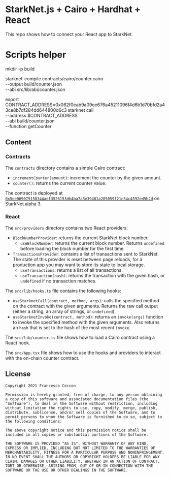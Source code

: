 # StarkNet.js + Cairo + Hardhat + React

This repo shows how to connect your React app to StarkNet.

# Scripts helper
mkdir -p build

starknet-compile contracts/cairo/counter.cairo \
    --output build/counter.json \
    --abi src/lib/abi/counter.json

export CONTRACT_ADDRESS=0x062f0eab9a09ee676a45211096f4d6b1d70bfd2a43ce8b7df284dd644800d6c3
starknet call \
    --address $CONTRACT_ADDRESS \
    --abi build/counter.json \
    --function getCounter

## Content

### Contracts

The `contracts` directory contains a simple Cairo contract:

 * `incrementCounter(amount)`: increment the counter by the given amount.
 * `counter()`: returns the current counter value.

The contract is deployed at [`0x5ee069079158344aef3526153db4ba7a3e39481a285059f21c34c4592ed5b2d`](https://voyager.online/contract/0x5ee069079158344aef3526153db4ba7a3e39481a285059f21c34c4592ed5b2d)
on StarkNet alpha 3.

### React

The `src/providers` directory contains two React providers:

 * `BlockNumberProvider`: returns the current StarkNet block number. 
    - `useBlockNumber`: returns the current block number. Returns `undefined` before
        loading the block number for the first time.
 * `TransactionsProvider`: contains a list of transactions sent to StarkNet.
    The state of this provider is reset between page reloads, for a production
    app you may want to store its state to local storage.
    - `useTransactions`: returns a list of all transactions.
    - `useTransaction(hash)`: returns the transaction with the given hash, or `undefined` if
        no transaction matches.

The `src/lib/hooks.ts` file contains the following hooks:

 * `useStarknetCall(contract, method, args)`: calls the specified method on the contract with the
    given arguments. Returns the raw call output (either a string, an array of strings, or `undefined`).
 * `useStarknetInvoke(contract, method)`: returns an `invoke(args)` function to invoke the specified
    method with the given arguments. Also returns an `hash` that is set to the hash of the most
    recent `invoke`.

The `src/lib/counter.ts` file shows how to load a Cairo contract using a React hook.

The `src/App.tsx` file shows how to use the hooks and providers to interact with the on-chain
counter contract.

## License

    Copyright 2021 Francesco Ceccon

    Permission is hereby granted, free of charge, to any person obtaining a copy of this software and associated documentation files (the "Software"), to deal in the Software without restriction, including without limitation the rights to use, copy, modify, merge, publish, distribute, sublicense, and/or sell copies of the Software, and to permit persons to whom the Software is furnished to do so, subject to the following conditions:

    The above copyright notice and this permission notice shall be included in all copies or substantial portions of the Software.

    THE SOFTWARE IS PROVIDED "AS IS", WITHOUT WARRANTY OF ANY KIND, EXPRESS OR IMPLIED, INCLUDING BUT NOT LIMITED TO THE WARRANTIES OF MERCHANTABILITY, FITNESS FOR A PARTICULAR PURPOSE AND NONINFRINGEMENT. IN NO EVENT SHALL THE AUTHORS OR COPYRIGHT HOLDERS BE LIABLE FOR ANY CLAIM, DAMAGES OR OTHER LIABILITY, WHETHER IN AN ACTION OF CONTRACT, TORT OR OTHERWISE, ARISING FROM, OUT OF OR IN CONNECTION WITH THE SOFTWARE OR THE USE OR OTHER DEALINGS IN THE SOFTWARE.
